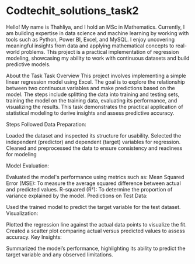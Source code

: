 # Codtechit_solutions_task2
Hello! My name is Thahliya, and I hold an MSc in Mathematics. Currently, I am building expertise in data science and machine learning by working with tools such as Python, Power BI, Excel, and MySQL. I enjoy uncovering meaningful insights from data and applying mathematical concepts to real-world problems. This project is a practical implementation of regression modeling, showcasing my ability to work with continuous datasets and build predictive models.

About the Task
Task Overview
This project involves implementing a simple linear regression model using Excel. The goal is to explore the relationship between two continuous variables and make predictions based on the model. The steps include splitting the data into training and testing sets, training the model on the training data, evaluating its performance, and visualizing the results. This task demonstrates the practical application of statistical modeling to derive insights and assess predictive accuracy.

Steps Followed
Data Preparation:

Loaded the dataset and inspected its structure for usability.
Selected the independent (predictor) and dependent (target) variables for regression.
Cleaned and preprocessed the data to ensure consistency and readiness for modeling


Model Evaluation:

Evaluated the model's performance using metrics such as:
Mean Squared Error (MSE): To measure the average squared difference between actual and predicted values.
R-squared (R²): To determine the proportion of variance explained by the model.
Predictions on Test Data:

Used the trained model to predict the target variable for the test dataset.
Visualization:

Plotted the regression line against the actual data points to visualize the fit.
Created a scatter plot comparing actual versus predicted values to assess accuracy.
Key Insights:

Summarized the model’s performance, highlighting its ability to predict the target variable and any observed limitations.
